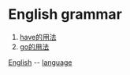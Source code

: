 # English grammar

1. [have的用法](have.md)
2. [go的用法](go.md)

[English](../english.md) -- [language](../../language.md)